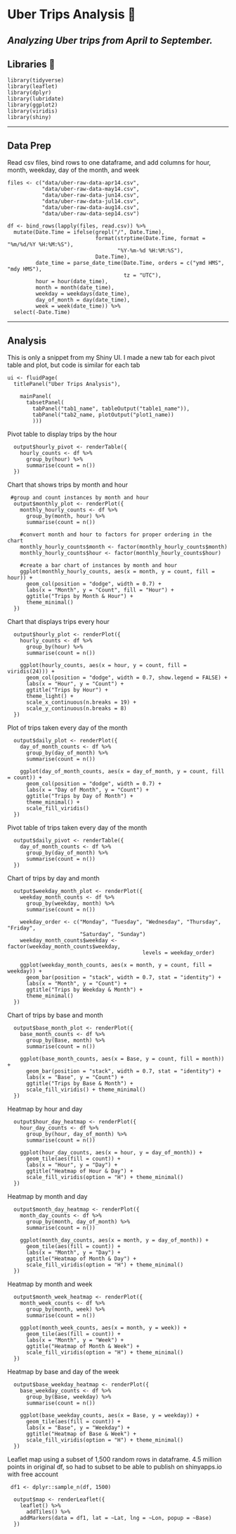 # Uber Trips Analysis :car:
*Analyzing Uber trips from April to September.*
---
## Libraries :book:
```
library(tidyverse)
library(leaflet)
library(dplyr)
library(lubridate)
library(ggplot2)
library(viridis)
library(shiny)
```
---
## Data Prep

Read csv files, bind rows to one dataframe, and add columns for hour, month, weekday, day of the month, and week
```
files <- c("data/uber-raw-data-apr14.csv",
           "data/uber-raw-data-may14.csv",
           "data/uber-raw-data-jun14.csv",
           "data/uber-raw-data-jul14.csv",
           "data/uber-raw-data-aug14.csv",
           "data/uber-raw-data-sep14.csv")

df <- bind_rows(lapply(files, read.csv)) %>%
  mutate(Date.Time = ifelse(grepl("/", Date.Time), 
                            format(strptime(Date.Time, format = "%m/%d/%Y %H:%M:%S"), 
                                   "%Y-%m-%d %H:%M:%S"),
                            Date.Time),
         date_time = parse_date_time(Date.Time, orders = c("ymd HMS", "mdy HMS"),
                                     tz = "UTC"),
         hour = hour(date_time),
         month = month(date_time),
         weekday = weekdays(date_time),
         day_of_month = day(date_time),
         week = week(date_time)) %>%
  select(-Date.Time)

```
---
## Analysis
This is only a snippet from my Shiny UI. I made a new tab for each pivot table and plot, but code is similar for each tab
```
ui <- fluidPage(
  titlePanel("Uber Trips Analysis"),
    
    mainPanel(
      tabsetPanel(
        tabPanel("tab1_name", tableOutput("table1_name")),
        tabPanel("tab2_name, plotOutput("plot1_name))
        )))
```
Pivot table to display trips by the hour
```
  output$hourly_pivot <- renderTable({
    hourly_counts <- df %>%
      group_by(hour) %>%
      summarise(count = n())
  })
```
Chart that shows trips by month and hour
```
 #group and count instances by month and hour
  output$monthly_plot <- renderPlot({
    monthly_hourly_counts <- df %>%
      group_by(month, hour) %>%
      summarise(count = n())

    #convert month and hour to factors for proper ordering in the chart
    monthly_hourly_counts$month <- factor(monthly_hourly_counts$month)
    monthly_hourly_counts$hour <- factor(monthly_hourly_counts$hour)

    #create a bar chart of instances by month and hour
    ggplot(monthly_hourly_counts, aes(x = month, y = count, fill = hour)) +
      geom_col(position = "dodge", width = 0.7) +
      labs(x = "Month", y = "Count", fill = "Hour") +
      ggtitle("Trips by Month & Hour") +
      theme_minimal()
  })
```
Chart that displays trips every hour
```
  output$hourly_plot <- renderPlot({
    hourly_counts <- df %>%
      group_by(hour) %>%
      summarise(count = n())
    
    ggplot(hourly_counts, aes(x = hour, y = count, fill = viridis(24))) +
      geom_col(position = "dodge", width = 0.7, show.legend = FALSE) +
      labs(x = "Hour", y = "Count") +
      ggtitle("Trips by Hour") +
      theme_light() +
      scale_x_continuous(n.breaks = 19) +
      scale_y_continuous(n.breaks = 8)
  })
```
Plot of trips taken every day of the month
```
  output$daily_plot <- renderPlot({
    day_of_month_counts <- df %>%
      group_by(day_of_month) %>%
      summarise(count = n())
    
    ggplot(day_of_month_counts, aes(x = day_of_month, y = count, fill = count)) +
      geom_col(position = "dodge", width = 0.7) +
      labs(x = "Day of Month", y = "Count") +
      ggtitle("Trips by Day of Month") +
      theme_minimal() +
      scale_fill_viridis()
  })
```
Pivot table of trips taken every day of the month
```
  output$daily_pivot <- renderTable({
    day_of_month_counts <- df %>%
      group_by(day_of_month) %>%
      summarise(count = n())
  })
```
Chart of trips by day and month
```
  output$weekday_month_plot <- renderPlot({
    weekday_month_counts <- df %>%
      group_by(weekday, month) %>%
      summarise(count = n())

    weekday_order <- c("Monday", "Tuesday", "Wednesday", "Thursday", "Friday",
                       "Saturday", "Sunday")
    weekday_month_counts$weekday <- factor(weekday_month_counts$weekday,
                                           levels = weekday_order)

    ggplot(weekday_month_counts, aes(x = month, y = count, fill = weekday)) +
      geom_bar(position = "stack", width = 0.7, stat = "identity") +
      labs(x = "Month", y = "Count") +
      ggtitle("Trips by Weekday & Month") +
      theme_minimal() 
  })
```
Chart of trips by base and month
```
  output$base_month_plot <- renderPlot({  
    base_month_counts <- df %>%
      group_by(Base, month) %>%
      summarise(count = n())

    ggplot(base_month_counts, aes(x = Base, y = count, fill = month)) +
      geom_bar(position = "stack", width = 0.7, stat = "identity") +
      labs(x = "Base", y = "Count") +
      ggtitle("Trips by Base & Month") +
      scale_fill_viridis() + theme_minimal()
  })
```
Heatmap by hour and day
```
  output$hour_day_heatmap <- renderPlot({
    hour_day_counts <- df %>%
      group_by(hour, day_of_month) %>%
      summarise(count = n())

    ggplot(hour_day_counts, aes(x = hour, y = day_of_month)) +
      geom_tile(aes(fill = count)) +
      labs(x = "Hour", y = "Day") +
      ggtitle("Heatmap of Hour & Day") +
      scale_fill_viridis(option = "H") + theme_minimal()
  })
```
Heatmap by month and day
```
  output$month_day_heatmap <- renderPlot({
    month_day_counts <- df %>%
      group_by(month, day_of_month) %>%
      summarise(count = n())

    ggplot(month_day_counts, aes(x = month, y = day_of_month)) +
      geom_tile(aes(fill = count)) +
      labs(x = "Month", y = "Day") +
      ggtitle("Heatmap of Month & Day") +
      scale_fill_viridis(option = "H") + theme_minimal()
  })
```
Heatmap by month and week
```
  output$month_week_heatmap <- renderPlot({  
    month_week_counts <- df %>%
      group_by(month, week) %>%
      summarise(count = n())

    ggplot(month_week_counts, aes(x = month, y = week)) +
      geom_tile(aes(fill = count)) +
      labs(x = "Month", y = "Week") +
      ggtitle("Heatmap of Month & Week") +
      scale_fill_viridis(option = "H") + theme_minimal()
  })
```
Heatmap by base and day of the week
```
  output$base_weekday_heatmap <- renderPlot({  
    base_weekday_counts <- df %>%
      group_by(Base, weekday) %>%
      summarise(count = n())

    ggplot(base_weekday_counts, aes(x = Base, y = weekday)) +
      geom_tile(aes(fill = count)) +
      labs(x = "Base", y = "Weekday") +
      ggtitle("Heatmap of Base & Week") +
      scale_fill_viridis(option = "H") + theme_minimal()
  })
```
Leaflet map using a subset of 1,500 random rows in dataframe. 4.5 million points in original df, so had to subset to be able to publish on shinyapps.io with free account
```
 df1 <- dplyr::sample_n(df, 1500)
```
```
  output$map <- renderLeaflet({
    leaflet() %>%
      addTiles() %>%
    addMarkers(data = df1, lat = ~Lat, lng = ~Lon, popup = ~Base)
  })
```
